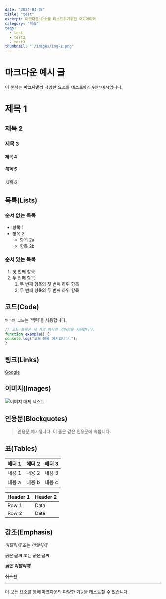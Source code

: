 ```yaml
---
date: "2024-04-08"
title: "test"
excerpt: 마크다운 요소를 테스트하기위한 더미데이터
category: "학습"
tags:
  - test
  - test2
  - test3
thumbnail: "./images/img-1.png"
---
```

# 마크다운 예시 글

이 문서는 **마크다운**의 다양한 요소를 테스트하기 위한 예시입니다.

# 제목 1
## 제목 2
### 제목 3
#### 제목 4
##### 제목 5
###### 제목 6

## 목록(Lists)

### 순서 없는 목록

- 항목 1
- 항목 2
   - 항목 2a
   - 항목 2b

### 순서 있는 목록

1. 첫 번째 항목
2. 두 번째 항목
   1. 두 번째 항목의 첫 번째 하위 항목
   2. 두 번째 항목의 두 번째 하위 항목

## 코드(Code)

`인라인 코드`는 \`백틱\`을 사용합니다.

```javascript
// 코드 블록은 세 개의 백틱과 언어명을 사용합니다.
function example() {
console.log("코드 블록 예시입니다.");
}
```
## 링크(Links)

[Google](https://www.google.com)

## 이미지(Images)

![이미지 대체 텍스트](https://via.placeholder.com/150)

## 인용문(Blockquotes)

> 인용문 예시입니다.
> 이 줄은 같은 인용문에 속합니다.

## 표(Tables)

| 헤더 1 | 헤더 2 | 헤더 3 |
|------|------|------|
| 내용 1 | 내용 2 | 내용 3 |
| 내용 a | 내용 b | 내용 c |

| Header 1 | Header 2 |  
|----------|----------|  
| Row 1    | Data     |  
| Row 2    | Data     |  


## 강조(Emphasis)

*이탤릭체* 또는 _이탤릭체_

**굵은 글씨** 또는 __굵은 글씨__

**_굵은 이탤릭체_**

~~취소선~~

---

이 모든 요소를 통해 마크다운의 다양한 기능을 테스트할 수 있습니다.
